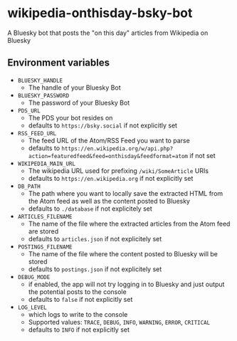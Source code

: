 # wikipedia-onthisday-bsky-bot
A Bluesky bot that posts the "on this day" articles from Wikipedia on Bluesky

## Environment variables
- `BLUESKY_HANDLE`
  - The handle of your Bluesky Bot
- `BLUESKY_PASSWORD`
  - The password of your Bluesky Bot
- `PDS_URL`
  - The PDS your bot resides on
  - defaults to `https://bsky.social` if not explicitly set
- `RSS_FEED_URL`
  - The feed URL of the Atom/RSS Feed you want to parse
  - defaults to `https://en.wikipedia.org/w/api.php?action=featuredfeed&feed=onthisday&feedformat=atom` if not set
- `WIKIPEDIA_MAIN_URL`
  - The wikipedia URL used for prefixing `/wiki/SomeArticle` URIs
  - defaults to `https://en.wikipedia.org` if not explicitly set
- `DB_PATH`
  - The path where you want to locally save the extracted HTML from the Atom feed as well as the content posted to Bluesky
  - defaults to `./database` if not explicitely set
- `ARTICLES_FILENAME`
  - The name of the file where the extracted articles from the Atom feed are stored
  - defaults to `articles.json` if not explicitely set
- `POSTINGS_FILENAME`
  - The name of the file where the content posted to Bluesky will be stored
  - defaults to `postings.json` if not explicitely set
- `DEBUG_MODE`
  - if enabled, the app will not try logging in to Bluesky and just output the potential posts to the console
  - defaults to `false` if not explicitly set
- `LOG_LEVEL`
  - which logs to write to the console
  - Supported values: `TRACE`, `DEBUG`, `INFO`, `WARNING`, `ERROR`, `CRITICAL`
  - defaults to `INFO` if not explicitly set